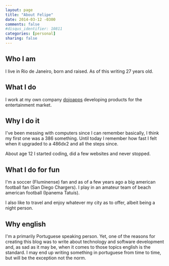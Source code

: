 ```yaml
---
layout: page
title: "About Felipe"
date: 2014-03-12 -0300
comments: false
#disqus_identifier: 10811
categories: [personal]
sharing: false
---
```


## Who I am

I live in Rio de Janeiro, born and raised. As of this writing 27 years old.

## What I do

I work at my own company [dojoapps](http://dojoapps.com.br) developing products for the entertainment market. 

## Why I do it

I've been messing with computers since I can remember basically, I think my first one was a 386 something. Until today I remember how fast I felt when it upgraded to a 486dx2 and all the steps since.

About age 12 I started coding, did a few websites and never stopped.

## What I do for fun

I'm a soccer (Fluminense) fan and as of a few years ago a big american football fan (San Diego Chargers). I play in an amateur team of beach american football (Ipanema Tatuís). 

I also like to travel and enjoy whatever my city as to offer, albeit being  a night person. 

## Why english

I'm a primarily Portuguese speaking person. Yet, one of the reasons for creating this blog was to write about technology and software development and, as sad as it may be, when it comes to those topics english is the standard. I may end up writing something in portuguese from time to time, but will be the exception not the norm.
